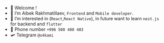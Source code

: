 - 👋 Welcome !
- 💬 I’m Aibek Rakhmatillaev, `Frontend` and `Mobile developer`.
- 👀 I’m interested in (`React`,`React Native`), in future want to learn `nest.js` for backend and `flutter`
- 🚀 Phone number `+996 500 400 403`
- 🛩️ Telegram `@o4kami`
